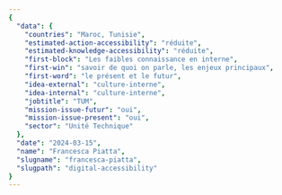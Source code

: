 ```yaml
---
{
  "data": {
    "countries": "Maroc, Tunisie",
    "estimated-action-accessibility": "réduite",
    "estimated-knowledge-accessibility": "réduite",
    "first-block": "Les faibles connaissance en interne",
    "first-win": "savoir de quoi on parle, les enjeux principaux",
    "first-word": "le présent et le futur",
    "idea-external": "culture-interne",
    "idea-internal": "culture-interne",
    "jobtitle": "TUM",
    "mission-issue-futur": "oui",
    "mission-issue-present": "oui",
    "sector": "Unité Technique"
  },
  "date": "2024-03-15",
  "name": "Francesca Piatta",
  "slugname": "francesca-piatta",
  "slugpath": "digital-accessibility"
}
---
```

